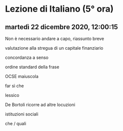 # Lezione di Italiano (5° ora)

## martedì 22 dicembre 2020, 12:00:15

Non è necessario andare a capo, riassunto breve

valutazione alla stregua di un capitale finanziario

concordanza a senso

ordine standard della frase

OCSE maiuscola

far sì che

lessico

De Bortoli ricorre ad altre locuzioni

istituzioni sociali



che / quali